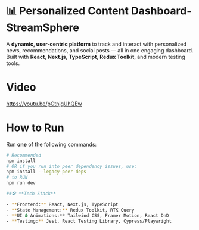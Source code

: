# 📊 Personalized Content Dashboard-StreamSphere
A **dynamic, user-centric platform** to track and interact with personalized news, recommendations, and social posts — all in one engaging dashboard.  
Built with **React**, **Next.js**, **TypeScript**, **Redux Toolkit**, and modern testing tools.

# Video
https://youtu.be/pGtnjqUhQEw
# How to Run
Run **one** of the following commands:

```bash
# Recommended
npm install
# OR if you run into peer dependency issues, use:
npm install --legacy-peer-deps
# to RUN
npm run dev

##🛠️ **Tech Stack**

- **Frontend:** React, Next.js, TypeScript
- **State Management:** Redux Toolkit, RTK Query
- **UI & Animations:** Tailwind CSS, Framer Motion, React DnD
- **Testing:** Jest, React Testing Library, Cypress/Playwright
